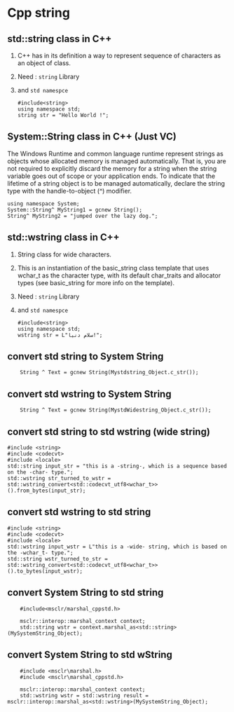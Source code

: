 # Cpp string


## std::string class in C++
1. C++ has in its definition a way to represent sequence of characters as an object of class. 
2. Need : `string` Library 
3. and `std namespce`

       #include<string> 
       using namespace std;
       string str = "Hello World !";

## System::String class in C++ (Just VC)
The Windows Runtime and common language runtime represent strings as objects whose allocated memory is managed automatically. That is, you are not required to explicitly discard the memory for a string when the string variable goes out of scope or your application ends. To indicate that the lifetime of a string object is to be managed automatically, declare the string type with the handle-to-object (^) modifier.

    using namespace System;
    System::String^ MyString1 = gcnew String();
    String^ MyString2 = "jumped over the lazy dog.";

## std::wstring class in C++

1. String class for wide characters.
2. This is an instantiation of the basic_string class template that uses wchar_t as the character type, with its default char_traits and allocator types (see basic_string for more info on the template).
3. Need : `string` Library 
4. and `std namespce`

       #include<string> 
       using namespace std;
       wstring str = L"سلام دنیا!";



## convert std string to System String 
        String ^ Text = gcnew String(Mystdstring_Object.c_str());
	
## convert std wstring to System String 
        String ^ Text = gcnew String(MystdWidestring_Object.c_str());	
		
		
		
		
		
## convert std string to std wstring (wide string)

 ```
#include <string>
#include <codecvt>
#include <locale>
std::string input_str = "this is a -string-, which is a sequence based on the -char- type.";
std::wstring str_turned_to_wstr = std::wstring_convert<std::codecvt_utf8<wchar_t>>().from_bytes(input_str);
```

## convert std wstring  to std string 
```
#include <string>
#include <codecvt>
#include <locale>
std::wstring input_wstr = L"this is a -wide- string, which is based on the -wchar_t- type.";
std::string wstr_turned_to_str = std::wstring_convert<std::codecvt_utf8<wchar_t>>().to_bytes(input_wstr);
```

## convert System String  to std string 
        #include<msclr/marshal_cppstd.h>

        msclr::interop::marshal_context context;
        std::string wstr = context.marshal_as<std::string>(MySystemString_Object);
	
## convert System String  to std wString 
        #include <msclr\marshal.h>
        #include <msclr\marshal_cppstd.h>

        msclr::interop::marshal_context context;
        std::wstring wstr = std::wstring result = msclr::interop::marshal_as<std::wstring>(MySystemString_Object);

